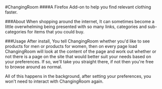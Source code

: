 #ChangingRoom
####A Firefox Add-on to help you find relevant clothing faster.

###About
When shopping around the internet, It can sometimes become a little overwhelming being presented with so many links, categories and sub-categories for items that you could buy.

###Usage
After install, You tell ChangingRoom whether you'd like to see products for men or products for women, then on every page load ChangingRoom will look at the content of the page and work out whether or not there is a page on the site that would better suit your needs based on your preferences. If so, we'll take you straight there, if not then you're free to browse around as normal.

All of this happens in the background, after setting your preferences, you won't need to interact with ChangingRoom again.